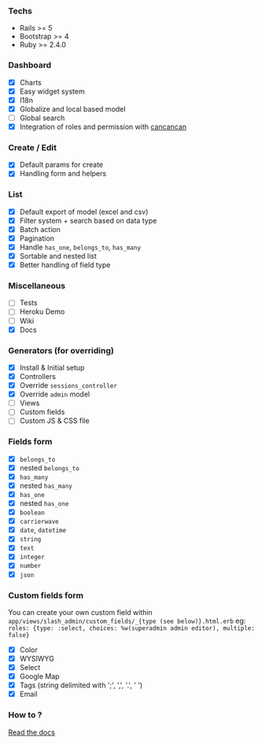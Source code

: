 ### Techs

- Rails >= 5
- Bootstrap >= 4
- Ruby >= 2.4.0

### Dashboard
- [X] Charts
- [X] Easy widget system
- [X] I18n
- [X] Globalize and local based model
- [ ] Global search
- [X] Integration of roles and permission with [cancancan](https://github.com/CanCanCommunity/cancancan)

### Create / Edit
- [X] Default params for create
- [X] Handling form and helpers

### List
- [X] Default export of model (excel and csv)
- [X] Filter system + search based on data type
- [X] Batch action
- [X] Pagination
- [X] Handle `has_one`, `belongs_to`, `has_many`
- [X] Sortable and nested list
- [X] Better handling of field type

### Miscellaneous

- [ ] Tests
- [ ] Heroku Demo
- [ ] Wiki
- [X] Docs

### Generators (for overriding)

- [X] Install & Initial setup
- [X] Controllers
- [X] Override `sessions_controller`
- [X] Override `admin` model
- [ ] Views
- [ ] Custom fields
- [ ] Custom JS & CSS file

### Fields form

- [X] `belongs_to`
- [X] nested `belongs_to`
- [X] `has_many`
- [X] nested `has_many`
- [X] `has_one`
- [X] nested `has_one`
- [X] `boolean`
- [X] `carrierwave`
- [X] `date`, `datetime`
- [X] `string`
- [X] `text`
- [X] `integer`
- [X] `number`
- [X] `json`

### Custom fields form

You can create your own custom field within `app/views/slash_admin/custom_fields/_{type (see below)}.html.erb`
eg: `roles: {type: :select, choices: %w(superadmin admin editor), multiple: false}`

- [X] Color
- [X] WYSIWYG
- [X] Select
- [X] Google Map
- [X] Tags (string delimited with ';', ',', '.', ' ')
- [X] Email

### How to ?

[Read the docs](https://github.com/nicovak/slash_admin/tree/master/docs/how_to.md)
